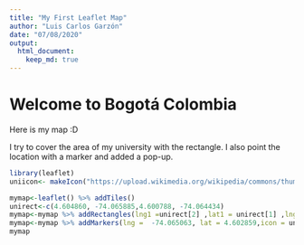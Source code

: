 ```yaml
---
title: "My First Leaflet Map"
author: "Luis Carlos Garzón"
date: "07/08/2020"
output: 
  html_document:
    keep_md: true
---
```


# Welcome to Bogotá Colombia

Here is my map :D

I try to cover the area of my university with the rectangle. I also point the location with a marker and added a pop-up. 




```r
library(leaflet)
uniicon<- makeIcon("https://upload.wikimedia.org/wikipedia/commons/thumb/4/47/University_of_Los_Andes_logo.svg/800px-University_of_Los_Andes_logo.svg.png" ,iconWidth =31*215/230,iconHeight = 31, iconAnchorX = 31*215/230/2, iconAnchorY = 16)

mymap<-leaflet() %>% addTiles()
unirect<-c(4.604860, -74.065885,4.600788, -74.064434)
mymap<-mymap %>% addRectangles(lng1 =unirect[2] ,lat1 = unirect[1] ,lng2 = unirect[4] ,lat2 = unirect[3])
mymap<-mymap %>% addMarkers(lng =  -74.065063, lat = 4.602859,icon = uniicon, popup = "Welcome to the best university of Colombia -QS University Ranking" )
mymap
```

<!--html_preserve--><div id="htmlwidget-6f2afbd0ffd3fbac5d13" style="width:672px;height:480px;" class="leaflet html-widget"></div>
<script type="application/json" data-for="htmlwidget-6f2afbd0ffd3fbac5d13">{"x":{"options":{"crs":{"crsClass":"L.CRS.EPSG3857","code":null,"proj4def":null,"projectedBounds":null,"options":{}}},"calls":[{"method":"addTiles","args":["//{s}.tile.openstreetmap.org/{z}/{x}/{y}.png",null,null,{"minZoom":0,"maxZoom":18,"tileSize":256,"subdomains":"abc","errorTileUrl":"","tms":false,"noWrap":false,"zoomOffset":0,"zoomReverse":false,"opacity":1,"zIndex":1,"detectRetina":false,"attribution":"&copy; <a href=\"http://openstreetmap.org\">OpenStreetMap<\/a> contributors, <a href=\"http://creativecommons.org/licenses/by-sa/2.0/\">CC-BY-SA<\/a>"}]},{"method":"addRectangles","args":[4.60486,-74.065885,4.600788,-74.064434,null,null,{"interactive":true,"className":"","stroke":true,"color":"#03F","weight":5,"opacity":0.5,"fill":true,"fillColor":"#03F","fillOpacity":0.2,"smoothFactor":1,"noClip":false},null,null,null,{"interactive":false,"permanent":false,"direction":"auto","opacity":1,"offset":[0,0],"textsize":"10px","textOnly":false,"className":"","sticky":true},null]},{"method":"addMarkers","args":[4.602859,-74.065063,{"iconUrl":{"data":"https://upload.wikimedia.org/wikipedia/commons/thumb/4/47/University_of_Los_Andes_logo.svg/800px-University_of_Los_Andes_logo.svg.png","index":0},"iconWidth":28.9782608695652,"iconHeight":31,"iconAnchorX":14.4891304347826,"iconAnchorY":16},null,null,{"interactive":true,"draggable":false,"keyboard":true,"title":"","alt":"","zIndexOffset":0,"opacity":1,"riseOnHover":false,"riseOffset":250},"Welcome to the best university of Colombia -QS University Ranking",null,null,null,null,{"interactive":false,"permanent":false,"direction":"auto","opacity":1,"offset":[0,0],"textsize":"10px","textOnly":false,"className":"","sticky":true},null]}],"limits":{"lat":[4.600788,4.60486],"lng":[-74.065885,-74.064434]}},"evals":[],"jsHooks":[]}</script><!--/html_preserve-->

